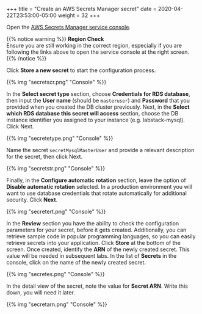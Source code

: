 +++
title = "Create an AWS Secrets Manager secret"
date = 2020-04-22T23:53:00-05:00
weight = 32
+++

Open the [AWS Secrets Manager service console](https://us-west-2.console.aws.amazon.com/secretsmanager/home?region=us-west-2).

{{% notice warning %}}
**Region Check**  
Ensure you are still working in the correct region, especially if you are following the links above to open the service console at the right screen.
{{% /notice %}}


Click **Store a new secret** to start the configuration process.


{{% img "secretscr.png" "Console" %}}

In the **Select secret type** section, choose **Credentials for RDS database**, then input the **User name** (should be `masteruser`) and **Password** that you provided when you created the DB cluster previously.
Next, in the **Select which RDS database this secret will access** section, choose the DB instance identifier you assigned to your instance (e.g. labstack-mysql). Click Next.

{{% img "secretetype.png" "Console" %}}

Name the secret `secretMysqlMasterUser` and provide a relevant description for the secret, then click Next.

{{% img "secretstr.png" "Console" %}}

Finally, in the **Configure automatic rotation** section, leave the option of **Disable automatic rotation** selected. In a production environment you will want to use database credentials that rotate automatically for additional security. Click **Next**.

{{% img "secretert.png" "Console" %}}

In the **Review** section you have the ability to check the configuration parameters for your secret, before it gets created. Additionally, you can retrieve sample code in popular programming languages, so you can easily retrieve secrets into your application. Click **Store** at the bottom of the screen.
Once created, identify the **ARN** of the newly created secret. This value will be needed in subsequent labs. In the list of **Secrets** in the console, click on the name of the newly created secret.

{{% img "secretes.png" "Console" %}}

In the detail view of the secret, note the value for **Secret ARN**. Write this down, you will need it later.

{{% img "secretarn.png" "Console" %}}



